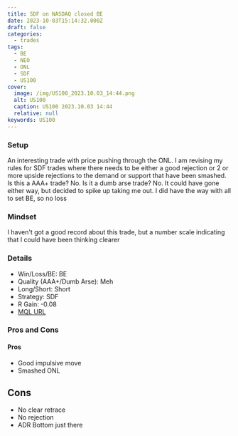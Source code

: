 ```yaml
---
title: SDF on NASDAQ closed BE
date: 2023-10-03T15:14:32.000Z
draft: false
categories:
  - trades
tags:
  - BE
  - NEO
  - ONL
  - SDF
  - US100
cover:
  image: /img/US100_2023.10.03_14:44.png
  alt: US100
  caption: US100 2023.10.03 14:44
  relative: null
keywords: US100
---
```


### Setup
An interesting trade with price pushing through the ONL. I am revising my rules for SDF trades where there needs to be either a good rejection or 2 or more upside rejections to the demand or support that have been smashed. Is this a AAA+ trade? No. Is it a dumb arse trade? No. It could have gone either way, but decided to spike up taking me out. I did have the way with all to set BE, so no loss 
### Mindset
I haven't got a good record about this trade, but a number scale indicating that I could have been thinking clearer 
### Details
- Win/Loss/BE: BE
- Quality (AAA+/Dumb Arse): Meh
- Long/Short: Short
- Strategy: SDF
- R Gain: -0.08
- [MQL URL](https://www.mql5.com/en/charts/18313172/us100-cash-m1-ftmo-s-r)

### Pros and Cons
#### Pros
- Good impulsive move
- Smashed ONL
## Cons
- No clear retrace
- No rejection
- ADR Bottom just there
